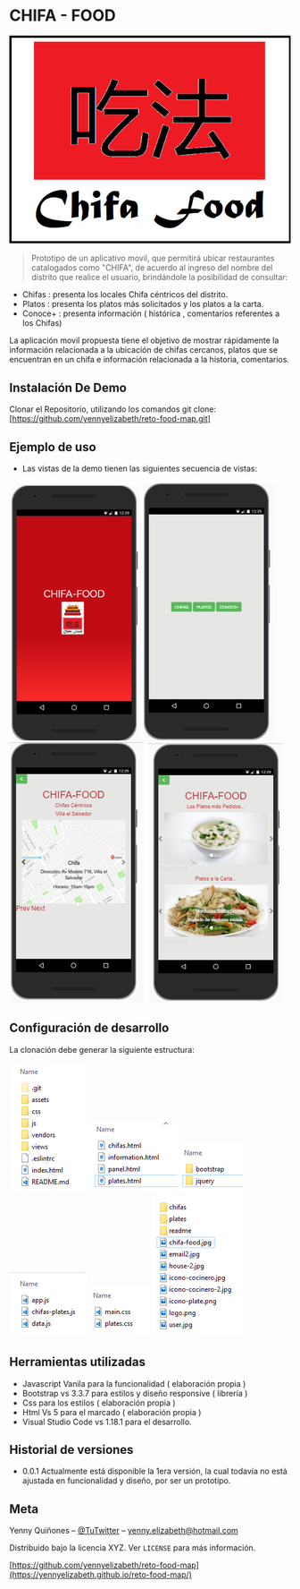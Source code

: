 # CHIFA - FOOD

![Inicio](assets/img/logo.png)

> Prototipo de un aplicativo movil, que permitirá ubicar restaurantes catalogados como "CHIFA", de acuerdo
al ingreso del nombre del distrito que realice el usuario, brindándole la posibilidad de consultar: 
- Chifas : presenta los locales Chifa céntricos del distrito.
- Platos : presenta los platos más solicitados y los platos a la carta.
- Conoce+ : presenta información ( histórica , comentarios referentes a los Chifas)

La aplicación movil propuesta tiene el objetivo de mostrar rápidamente la información relacionada a la
ubicación de chifas cercanos, platos que se encuentran en un chifa e información relacionada a la historia,
comentarios.


## Instalación De Demo

Clonar el Repositorio, utilizando los comandos git clone: [https://github.com/yennyelizabeth/reto-food-map.git]

## Ejemplo de uso

- Las vistas de la demo tienen las siguientes secuencia de vistas:

![Inicio](assets/img/readme/img-index.png)
![Inicio](assets/img/readme/img-panel.png)
![Inicio](assets/img/readme/img-chifas.png)
![Inicio](assets/img/readme/img-plates.png)


## Configuración de desarrollo

La clonación debe generar la siguiente estructura:

![Inicio](assets/img/readme/directorio.png)
![Inicio](assets/img/readme/views.png)
![Inicio](assets/img/readme/vendor.png)
![Inicio](assets/img/readme/js.png)
![Inicio](assets/img/readme/css.png)
![Inicio](assets/img/readme/img.png)

## Herramientas utilizadas

* Javascript Vanila para la funcionalidad ( elaboración propia )
* Bootstrap vs 3.3.7 para estilos y diseño responsive ( librería )
* Css para los estilos ( elaboración propia )
* Html Vs 5 para el marcado ( elaboración propia )
* Visual Studio Code vs 1.18.1 para el desarrollo.

## Historial de versiones

* 0.0.1 Actualmente está disponible la 1era versión, la cual todavía no está ajustada en 
funcionalidad y diseño, por ser un prototipo.

## Meta

Yenny Quiñones – [@TuTwitter](https://twitter.com/dbader_org) – yenny.elizabeth@hotmail.com

Distribuido bajo la licencia XYZ. Ver ``LICENSE`` para más información.

[https://github.com/yennyelizabeth/reto-food-map](https://yennyelizabeth.github.io/reto-food-map/)

